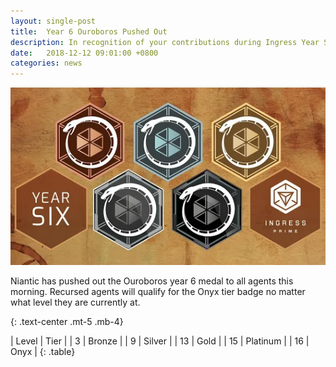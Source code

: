 ```yaml
---
layout: single-post
title:  Year 6 Ouroboros Pushed Out
description: In recognition of your contributions during Ingress Year Six
date:   2018-12-12 09:01:00 +0800
categories: news
---
```

![Ouroboros](/assets/images/news/ouroboros.png)

Niantic has pushed out the Ouroboros year 6 medal to all agents this morning.
Recursed agents will qualify for the Onyx tier badge no matter what level they are currently at.

{: .text-center .mt-5 .mb-4}

| Level | Tier |
| 3 | Bronze |
| 9 | Silver |
| 13 | Gold |
| 15   | Platinum |
| 16   | Onyx |
{: .table}